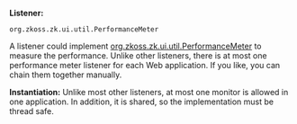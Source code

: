 **Listener:**

`org.zkoss.zk.ui.util.PerformanceMeter`

A listener could implement
[org.zkoss.zk.ui.util.PerformanceMeter](https://www.zkoss.org/javadoc/latest/zk/org/zkoss/zk/ui/util/PerformanceMeter.html)
to measure the performance. Unlike other listeners, there is at most one
performance meter listener for each Web application. If you like, you
can chain them together manually.

**Instantiation:** Unlike most other listeners, at most one monitor is
allowed in one application. In addition, it is shared, so the
implementation must be thread safe.
